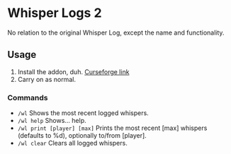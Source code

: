 # Whisper Logs 2

No relation to the original Whisper Log, except the name and functionality.

## Usage

1. Install the addon, duh. [Curseforge link](https://curseforge.com/wow/addons/whisper-logs-2)
2. Carry on as normal.

### Commands

* `/wl` Shows the most recent logged whispers.
* `/wl help` Shows... help.
* `/wl print [player] [max]` Prints the most recent \[max] whispers (defaults to %d), optionally to/from \[player].
* `/wl clear` Clears all logged whispers.
